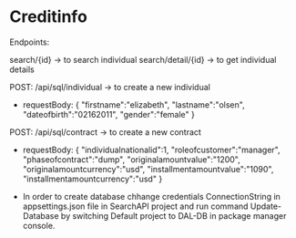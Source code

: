 # Creditinfo

Endpoints: 

search/{id} -> to search individual
search/detail/{id} -> to get individual details

POST: /api/sql/individual -> to create a new individual
- requestBody:
{
    "firstname":"elizabeth",
    "lastname":"olsen",
    "dateofbirth":"02162011",
    "gender":"female"
}


POST: /api/sql/contract -> to create a new contract
- requestBody: 
{
    "individualnationalid":1,
    "roleofcustomer":"manager",
    "phaseofcontract":"dump",
    "originalamountvalue":"1200",
    "originalamountcurrency":"usd",
    "installmentamountvalue":"1090",
    "installmentamountcurrency":"usd"
}

- In order to create database chhange credentials ConnectionString in appsettings.json file in SearchAPI project and run command Update-Database by switching 
Default project to DAL-DB in package manager console.
